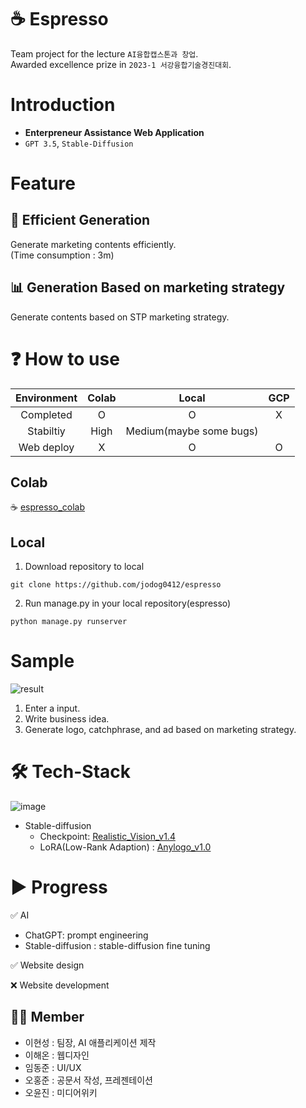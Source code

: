 # ☕ Espresso
Team project for the lecture `AI융합캡스톤과 창업`.  
Awarded excellence prize in `2023-1 서강융합기술경진대회`.

# Introduction
* __Enterpreneur Assistance Web Application__
* `GPT 3.5`, `Stable-Diffusion`

# Feature
## 🚀 __Efficient Generation__      
Generate marketing contents efficiently.    
(Time consumption : 3m)    
## 📊 __Generation Based on marketing strategy__    
Generate contents based on STP marketing strategy.
  
# ❓ How to use
| Environment | Colab | Local | GCP              |
|:-----------:|:-----:|:-----:|:---:|
| Completed   |  O    |   O   |   X              |
| Stabiltiy   | High  | Medium(maybe some bugs) ||
| Web deploy  |  X    |   O   |   O              |
## Colab    
☕ [espresso_colab](https://colab.research.google.com/drive/1-rpJjPArcVYP5JfD1NIlNdkQx2b9lqxG#scrollTo=nX2KcS3gmlim)    
## Local
1. Download repository to local    
```git
git clone https://github.com/jodog0412/espresso
```
2. Run manage.py in your local repository(espresso)    
```git
python manage.py runserver
```
# Sample
![result](https://github.com/jodog0412/Espresso/assets/83653380/9f9eb07f-b111-4679-a0db-5f186b5cfcb2)  
1. Enter a input.
2. Write business idea.
3. Generate logo, catchphrase, and ad based on marketing strategy.  

# 🛠 Tech-Stack
![image](https://github.com/jodog0412/Espresso/assets/83653380/83741b37-3791-4894-a273-a145a7007860)  
* Stable-diffusion  
  * Checkpoint: [Realistic_Vision_v1.4](https://huggingface.co/SG161222/Realistic_Vision_V1.4)
  * LoRA(Low-Rank Adaption) : [Anylogo_v1.0](https://civitai.com/models/57452/anylogo)

# ▶ Progress
✅  AI  
* ChatGPT: prompt engineering
* Stable-diffusion : stable-diffusion fine tuning
  
✅  Website design  
  
❌  Website development

## 🙍‍♂️ Member
* 이현성 : 팀장, AI 애플리케이션 제작
* 이해온 : 웹디자인
* 임동준 : UI/UX
* 오홍준 : 공문서 작성, 프레젠테이션
* 오윤진 : 미디어위키

